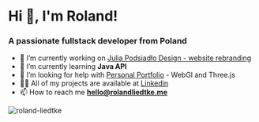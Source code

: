 <h1>Hi 👋, I'm Roland!</h1>
<h3>A passionate fullstack developer from Poland</h3>

- 🔭 I’m currently working on [Julia Podsiadło Design - website rebranding](https://rolandliedtke.me/PodsiadloDesign/)
- 🌱 I’m currently learning **Java API**
- 🤝 I’m looking for help with [Personal Portfolio](https://rolandliedtke.me/)  - WebGl and Three.js
- 👨‍💻 All of my projects are available at [Linkedin](https://www.linkedin.com/in/roland-liedtke)
- 📫 How to reach me **hello@rolandliedtke.me**

<p><img align="left" src="https://github-readme-stats.vercel.app/api/top-langs?username=roland-liedtke&show_icons=true&locale=en&layout=compact" alt="roland-liedtke" /></p>
